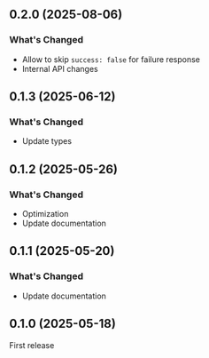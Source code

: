 ## 0.2.0 (2025-08-06)

### What's Changed

- Allow to skip `success: false` for failure response
- Internal API changes

## 0.1.3 (2025-06-12)

### What's Changed

- Update types

## 0.1.2 (2025-05-26)

### What's Changed

- Optimization
- Update documentation

## 0.1.1 (2025-05-20)

### What's Changed

- Update documentation

## 0.1.0 (2025-05-18)

First release
